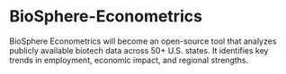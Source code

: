 # BioSphere-Econometrics
BioSphere Econometrics will become an open-source tool that analyzes publicly available biotech data across 50+ U.S. states. It identifies key trends in employment, economic impact, and regional strengths.
